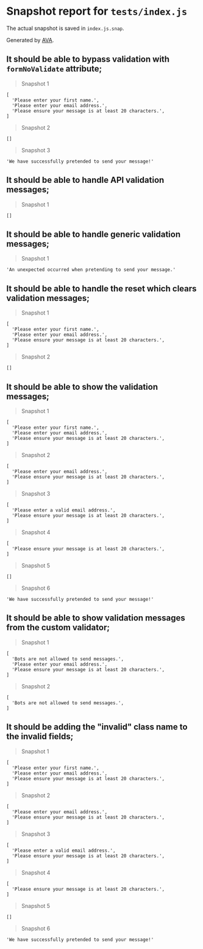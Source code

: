 # Snapshot report for `tests/index.js`

The actual snapshot is saved in `index.js.snap`.

Generated by [AVA](https://ava.li).

## It should be able to bypass validation with `formNoValidate` attribute;

> Snapshot 1

    [
      'Please enter your first name.',
      'Please enter your email address.',
      'Please ensure your message is at least 20 characters.',
    ]

> Snapshot 2

    []

> Snapshot 3

    'We have successfully pretended to send your message!'

## It should be able to handle API validation messages;

> Snapshot 1

    []

## It should be able to handle generic validation messages;

> Snapshot 1

    'An unexpected occurred when pretending to send your message.'

## It should be able to handle the reset which clears validation messages;

> Snapshot 1

    [
      'Please enter your first name.',
      'Please enter your email address.',
      'Please ensure your message is at least 20 characters.',
    ]

> Snapshot 2

    []

## It should be able to show the validation messages;

> Snapshot 1

    [
      'Please enter your first name.',
      'Please enter your email address.',
      'Please ensure your message is at least 20 characters.',
    ]

> Snapshot 2

    [
      'Please enter your email address.',
      'Please ensure your message is at least 20 characters.',
    ]

> Snapshot 3

    [
      'Please enter a valid email address.',
      'Please ensure your message is at least 20 characters.',
    ]

> Snapshot 4

    [
      'Please ensure your message is at least 20 characters.',
    ]

> Snapshot 5

    []

> Snapshot 6

    'We have successfully pretended to send your message!'

## It should be able to show validation messages from the custom validator;

> Snapshot 1

    [
      'Bots are not allowed to send messages.',
      'Please enter your email address.',
      'Please ensure your message is at least 20 characters.',
    ]

> Snapshot 2

    [
      'Bots are not allowed to send messages.',
    ]

## It should be adding the "invalid" class name to the invalid fields;

> Snapshot 1

    [
      'Please enter your first name.',
      'Please enter your email address.',
      'Please ensure your message is at least 20 characters.',
    ]

> Snapshot 2

    [
      'Please enter your email address.',
      'Please ensure your message is at least 20 characters.',
    ]

> Snapshot 3

    [
      'Please enter a valid email address.',
      'Please ensure your message is at least 20 characters.',
    ]

> Snapshot 4

    [
      'Please ensure your message is at least 20 characters.',
    ]

> Snapshot 5

    []

> Snapshot 6

    'We have successfully pretended to send your message!'

